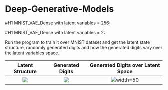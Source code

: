 # Deep-Generative-Models

#H1 MNIST_VAE_Dense with latent variables = 256:

#H1 MNIST_VAE_Dense with latent variables = 2:

Run the program to train it over MNIST dataset and get the latent state structure, randomly generated digits and how the generated digits vary over the latent variables space.

Latent Structure           |  Generated Digits        |  Generated Digits over Latent Space
:-------------------------:|:-------------------------: | :----------------------------------:
![](https://user-images.githubusercontent.com/19748754/29238283-bd44e132-7f4f-11e7-8839-27010784ddf4.png)  |  ![](https://user-images.githubusercontent.com/19748754/29238284-bd44df3e-7f4f-11e7-8d8b-3a5d976e012d.png)  |  ![](https://user-images.githubusercontent.com/19748754/29238285-bd45d02e-7f4f-11e7-9be8-905df10c256a.png "width=50")
